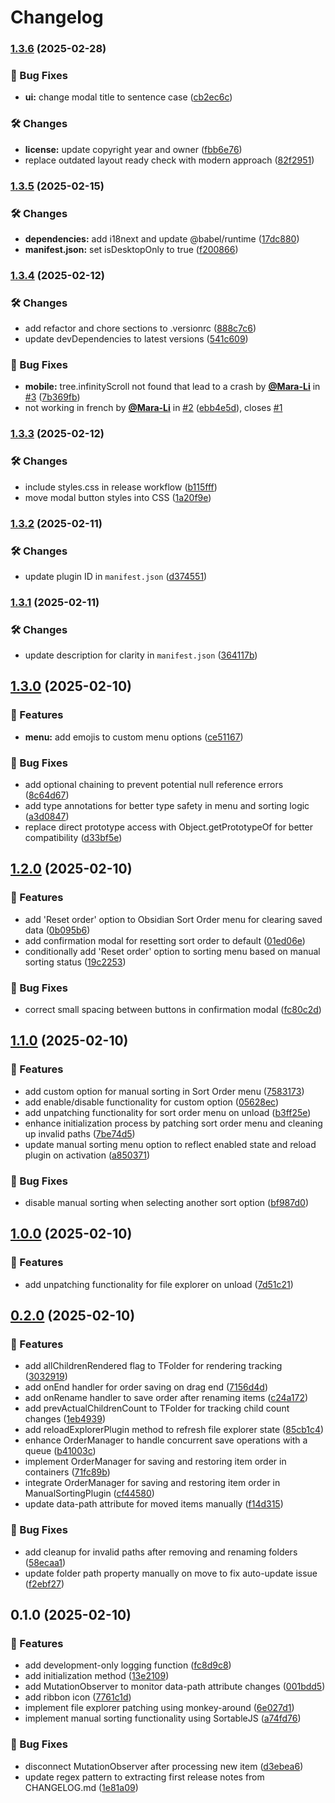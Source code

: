 # Changelog


### [1.3.6](https://github.com/Kh4f/obsidian-manual-sorting/compare/1.3.5...1.3.6) (2025-02-28)


### 🐞 Bug Fixes

* **ui:** change modal title to sentence case ([cb2ec6c](https://github.com/Kh4f/obsidian-manual-sorting/commit/cb2ec6c2108bdd128464ea9fedf8f83f96ef682a))


### 🛠️ Changes

* **license:** update copyright year and owner ([fbb6e76](https://github.com/Kh4f/obsidian-manual-sorting/commit/fbb6e762d294d636182c9a2179508547a5bde1fb))
* replace outdated layout ready check with modern approach ([82f2951](https://github.com/Kh4f/obsidian-manual-sorting/commit/82f2951ce72b0235f49a59a94539e6e54437987e))

### [1.3.5](https://github.com/Kh4f/obsidian-manual-sorting/compare/1.3.4...1.3.5) (2025-02-15)


### 🛠️ Changes

* **dependencies:** add i18next and update @babel/runtime ([17dc880](https://github.com/Kh4f/obsidian-manual-sorting/commit/17dc8808b431cdea7494c927488f5edcdcfefe67))
* **manifest.json:** set isDesktopOnly to true ([f200866](https://github.com/Kh4f/obsidian-manual-sorting/commit/f200866d8433d7599032858852a1a80d64109171))

### [1.3.4](https://github.com/Kh4f/obsidian-manual-sorting/compare/1.3.3...1.3.4) (2025-02-12)


### 🛠️ Changes

* add refactor and chore sections to .versionrc ([888c7c6](https://github.com/Kh4f/obsidian-manual-sorting/commit/888c7c6742280b5e87da3586c76c83d2c51f8936))
* update devDependencies to latest versions ([541c609](https://github.com/Kh4f/obsidian-manual-sorting/commit/541c609d36410c36a66afafc4810c69ca5a89ec2))


### 🐞 Bug Fixes

* **mobile:** tree.infinityScroll not found that lead to a crash by [<u>**@Mara-Li**</u>](https://github.com/Mara-Li) in [#3](https://github.com/Kh4f/obsidian-manual-sorting/pull/3) ([7b369fb](https://github.com/Kh4f/obsidian-manual-sorting/commit/7b369fb5f77131c0febd9e43ce1965a6e1b7b694))
* not working in french by [<u>**@Mara-Li**</u>](https://github.com/Mara-Li) in [#2](https://github.com/Kh4f/obsidian-manual-sorting/pull/2) ([ebb4e5d](https://github.com/Kh4f/obsidian-manual-sorting/commit/ebb4e5d9bfccb3e2b46fb283a6a0b5a3c5b8834f)), closes [#1](https://github.com/Kh4f/obsidian-manual-sorting/issues/1)

### [1.3.3](https://github.com/Kh4f/obsidian-manual-sorting/compare/1.3.2...1.3.3) (2025-02-12)


### 🛠️ Changes

* include styles.css in release workflow ([b115fff](https://github.com/Kh4f/obsidian-manual-sorting/commit/b115fff55363c10487f8f571e209a7f0f412b143))
* move modal button styles into CSS ([1a20f9e](https://github.com/Kh4f/obsidian-manual-sorting/commit/1a20f9e092d7361f00e25785f2d913bc04906dfc))

### [1.3.2](https://github.com/Kh4f/obsidian-manual-sorting/compare/1.3.1...1.3.2) (2025-02-11)

### 🛠️ Changes
- update plugin ID in `manifest.json` ([d374551](https://github.com/Kh4f/obsidian-manual-sorting/commit/d37455194018310698f9a054d5b42bf7c54e0830))

### [1.3.1](https://github.com/Kh4f/obsidian-manual-sorting/compare/1.3.0...1.3.1) (2025-02-11)

### 🛠️ Changes
- update description for clarity in `manifest.json` ([364117b](https://github.com/Kh4f/obsidian-manual-sorting/commit/364117beb82ab53f512565aed4a0c4364984a660))

## [1.3.0](https://github.com/Kh4f/obsidian-manual-sorting/compare/1.2.0...1.3.0) (2025-02-10)


### 🚀 Features

* **menu:** add emojis to custom menu options ([ce51167](https://github.com/Kh4f/obsidian-manual-sorting/commit/ce511674f982c653228e5945eca7e9a9ff36549e))


### 🐞 Bug Fixes

* add optional chaining to prevent potential null reference errors ([8c64d67](https://github.com/Kh4f/obsidian-manual-sorting/commit/8c64d679266c38036fc26e861b2011571f81584b))
* add type annotations for better type safety in menu and sorting logic ([a3d0847](https://github.com/Kh4f/obsidian-manual-sorting/commit/a3d0847d9034049c833e0a1dc4293f6eb7395676))
* replace direct prototype access with Object.getPrototypeOf for better compatibility ([d33bf5e](https://github.com/Kh4f/obsidian-manual-sorting/commit/d33bf5ece069a14475663020932e11295cba2536))

## [1.2.0](https://github.com/Kh4f/obsidian-manual-sorting/compare/1.1.0...1.2.0) (2025-02-10)


### 🚀 Features

* add 'Reset order' option to Obsidian Sort Order menu for clearing saved data ([0b095b6](https://github.com/Kh4f/obsidian-manual-sorting/commit/0b095b6a772ec32267be30f29f98cf268dff87a7))
* add confirmation modal for resetting sort order to default ([01ed06e](https://github.com/Kh4f/obsidian-manual-sorting/commit/01ed06e04b33f69bf81b24c2161e6ab30f1d5d7f))
* conditionally add 'Reset order' option to sorting menu based on manual sorting status ([19c2253](https://github.com/Kh4f/obsidian-manual-sorting/commit/19c2253af5fa5b0b4098ce8bedc46a61219b33f0))


### 🐞 Bug Fixes

* correct small spacing between buttons in confirmation modal ([fc80c2d](https://github.com/Kh4f/obsidian-manual-sorting/commit/fc80c2d0487c459011ec7dcf313a2d683ae747da))

## [1.1.0](https://github.com/Kh4f/obsidian-manual-sorting/compare/1.0.0...1.1.0) (2025-02-10)


### 🚀 Features

* add custom option for manual sorting in Sort Order menu ([7583173](https://github.com/Kh4f/obsidian-manual-sorting/commit/7583173670746020e5d76eb0c5f210a0416eb755))
* add enable/disable functionality for custom option ([05628ec](https://github.com/Kh4f/obsidian-manual-sorting/commit/05628ec49c65bfd18891dd0dfb099d6d2f99c702))
* add unpatching functionality for sort order menu on unload ([b3ff25e](https://github.com/Kh4f/obsidian-manual-sorting/commit/b3ff25eedb49f10ef0890e993bdac1b542c4a959))
* enhance initialization process by patching sort order menu and cleaning up invalid paths ([7be74d5](https://github.com/Kh4f/obsidian-manual-sorting/commit/7be74d5622678394e7d67bd4e2f012e769a145c9))
* update manual sorting menu option to reflect enabled state and reload plugin on activation ([a850371](https://github.com/Kh4f/obsidian-manual-sorting/commit/a850371225ec575a9d3f462f4f1fbaaee47d0f73))

### 🐞 Bug Fixes

* disable manual sorting when selecting another sort option ([bf987d0](https://github.com/Kh4f/obsidian-manual-sorting/commit/bf987d09776cba549904e14e10f8bbc0794a094a))

## [1.0.0](https://github.com/Kh4f/obsidian-manual-sorting/compare/0.2.0...1.0.0) (2025-02-10)


### 🚀 Features

* add unpatching functionality for file explorer on unload ([7d51c21](https://github.com/Kh4f/obsidian-manual-sorting/commit/7d51c2138749d92425df9b07808601bb1d35d827))

## [0.2.0](https://github.com/Kh4f/obsidian-manual-sorting/compare/0.1.0...0.2.0) (2025-02-10)


### 🚀 Features

* add allChildrenRendered flag to TFolder for rendering tracking ([3032919](https://github.com/Kh4f/obsidian-manual-sorting/commit/3032919494f847498a9f73a5a25ca4784e0dd675))
* add onEnd handler  for order saving on drag end ([7156d4d](https://github.com/Kh4f/obsidian-manual-sorting/commit/7156d4df26ac3275fa798792fbf1e747674aa739))
* add onRename handler to save order after renaming items ([c24a172](https://github.com/Kh4f/obsidian-manual-sorting/commit/c24a1726ca66a6086dca8ca2ae213945f4cd014f))
* add prevActualChildrenCount to TFolder for tracking child count changes ([1eb4939](https://github.com/Kh4f/obsidian-manual-sorting/commit/1eb49392f234b12f3a38a2b54960dc73d6574729))
* add reloadExplorerPlugin method to refresh file explorer state ([85cb1c4](https://github.com/Kh4f/obsidian-manual-sorting/commit/85cb1c4d2de1988664d2553d344d44c7a34130b3))
* enhance OrderManager to handle concurrent save operations with a queue ([b41003c](https://github.com/Kh4f/obsidian-manual-sorting/commit/b41003cd568e7c2e5e1ea1a37f2e4a3b55fbf29d))
* implement OrderManager for saving and restoring item order in containers ([71fc89b](https://github.com/Kh4f/obsidian-manual-sorting/commit/71fc89bd7794c0eb8dd9b389f7775abd890912f9))
* integrate OrderManager for saving and restoring item order in ManualSortingPlugin ([cf44580](https://github.com/Kh4f/obsidian-manual-sorting/commit/cf445805450a229e27efdbe72079eda8dccabe75))
* update data-path attribute for moved items manually ([f14d315](https://github.com/Kh4f/obsidian-manual-sorting/commit/f14d3159365603f6a7ff8d0cd50a0c24ef52e4ac))


### 🐞 Bug Fixes

* add cleanup for invalid paths after removing and renaming folders ([58ecaa1](https://github.com/Kh4f/obsidian-manual-sorting/commit/58ecaa18750c9743fb2731cc9fd423dd00fd380a))
* update folder path property manually on move to fix auto-update issue ([f2ebf27](https://github.com/Kh4f/obsidian-manual-sorting/commit/f2ebf27553cf6d01525b428717e2d688701523f9))

## 0.1.0 (2025-02-10)


### 🚀 Features

* add development-only logging function ([fc8d9c8](https://github.com/Kh4f/obsidian-manual-sorting/commit/fc8d9c8b3cbb6febca416c9187b01931ebffcea6))
* add initialization method ([13e2109](https://github.com/Kh4f/obsidian-manual-sorting/commit/13e21095544dcbc858e656f1179185bd8c4e08c2))
* add MutationObserver to monitor data-path attribute changes ([001bdd5](https://github.com/Kh4f/obsidian-manual-sorting/commit/001bdd5f396eec389fad865c3cb4c75ef3797883))
* add ribbon icon ([7761c1d](https://github.com/Kh4f/obsidian-manual-sorting/commit/7761c1dc5c31d8463b48917769e1ad5be18eda8f))
* implement file explorer patching using monkey-around ([6e027d1](https://github.com/Kh4f/obsidian-manual-sorting/commit/6e027d1c6deb65f3b48581441a353db254cae9a3))
* implement manual sorting functionality using SortableJS ([a74fd76](https://github.com/Kh4f/obsidian-manual-sorting/commit/a74fd76165031364cc1bce688d72ba731c874754))


### 🐞 Bug Fixes

* disconnect MutationObserver after processing new item ([d3ebea6](https://github.com/Kh4f/obsidian-manual-sorting/commit/d3ebea603328e2b14825544cd8075dc1f4ae2dda))
* update regex pattern to extracting first release notes from CHANGELOG.md ([1e81a09](https://github.com/Kh4f/obsidian-manual-sorting/commit/1e81a098ac1410f035387aa24f58a0b31a388e9f))
